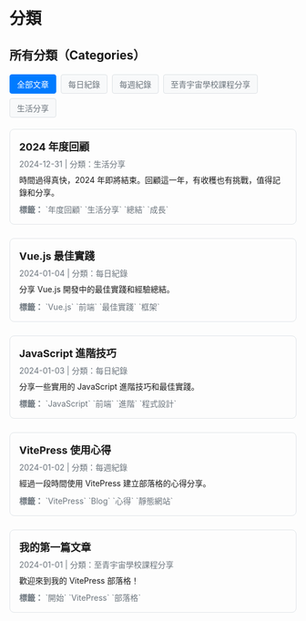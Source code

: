 # 分類

## 所有分類（Categories）

<div class="category-tags">
  <a href="#" class="category-tag active" data-category="all">全部文章</a>
  <a href="#" class="category-tag" data-category="daily-notes">每日紀錄</a>
  <a href="#" class="category-tag" data-category="weekly-notes">每週紀錄</a>
  <a href="#" class="category-tag" data-category="universe-school">至青宇宙學校課程分享</a>
  <a href="#" class="category-tag" data-category="life-sharing">生活分享</a>
</div>

<div id="articles-container">
  
  <div class="article-item" data-category="life-sharing">
    <h3><a href="/posts/2024-review.md">2024 年度回顧</a></h3>
    <p class="article-meta">2024-12-31 | 分類：生活分享</p>
    <p class="article-excerpt">時間過得真快，2024 年即將結束。回顧這一年，有收穫也有挑戰，值得記錄和分享。</p>
    <p class="article-tags"><strong>標籤：</strong> `年度回顧` `生活分享` `總結` `成長`</p>
  </div>

  <div class="article-item" data-category="daily-notes">
    <h3><a href="/posts/vue-best-practices.md">Vue.js 最佳實踐</a></h3>
    <p class="article-meta">2024-01-04 | 分類：每日紀錄</p>
    <p class="article-excerpt">分享 Vue.js 開發中的最佳實踐和經驗總結。</p>
    <p class="article-tags"><strong>標籤：</strong> `Vue.js` `前端` `最佳實踐` `框架`</p>
  </div>

  <div class="article-item" data-category="daily-notes">
    <h3><a href="/posts/javascript-advanced.md">JavaScript 進階技巧</a></h3>
    <p class="article-meta">2024-01-03 | 分類：每日紀錄</p>
    <p class="article-excerpt">分享一些實用的 JavaScript 進階技巧和最佳實踐。</p>
    <p class="article-tags"><strong>標籤：</strong> `JavaScript` `前端` `進階` `程式設計`</p>
  </div>

  <div class="article-item" data-category="weekly-notes">
    <h3><a href="/posts/vitepress-experience.md">VitePress 使用心得</a></h3>
    <p class="article-meta">2024-01-02 | 分類：每週紀錄</p>
    <p class="article-excerpt">經過一段時間使用 VitePress 建立部落格的心得分享。</p>
    <p class="article-tags"><strong>標籤：</strong> `VitePress` `Blog` `心得` `靜態網站`</p>
  </div>

  <div class="article-item" data-category="universe-school">
    <h3><a href="/posts/first-post.md">我的第一篇文章</a></h3>
    <p class="article-meta">2024-01-01 | 分類：至青宇宙學校課程分享</p>
    <p class="article-excerpt">歡迎來到我的 VitePress 部落格！</p>
    <p class="article-tags"><strong>標籤：</strong> `開始` `VitePress` `部落格`</p>
  </div>

</div>

<script>
// 全域函數來設置分類篩選功能
function setupCategoryFilter() {
  const categoryTags = document.querySelectorAll('.category-tag');
  const articleItems = document.querySelectorAll('.article-item');

  console.log('Setting up category filter. Tags:', categoryTags.length, 'Articles:', articleItems.length);

  if (categoryTags.length === 0 || articleItems.length === 0) {
    console.log('Elements not found, will retry...');
    return false;
  }

  // 移除現有的事件監聽器（防止重複綁定）
  categoryTags.forEach(tag => {
    const newTag = tag.cloneNode(true);
    tag.parentNode.replaceChild(newTag, tag);
  });

  // 重新獲取元素並添加事件監聽器
  const freshCategoryTags = document.querySelectorAll('.category-tag');
  
  freshCategoryTags.forEach(tag => {
    tag.addEventListener('click', function(e) {
      e.preventDefault();
      console.log('Category clicked:', this.getAttribute('data-category'));
      
      // 移除所有 active 狀態
      freshCategoryTags.forEach(t => t.classList.remove('active'));
      // 添加當前點擊的 active 狀態
      this.classList.add('active');
      
      const selectedCategory = this.getAttribute('data-category');
      
      articleItems.forEach(item => {
        if (selectedCategory === 'all' || item.getAttribute('data-category') === selectedCategory) {
          item.style.display = 'block';
        } else {
          item.style.display = 'none';
        }
      });
    });
  });
  
  return true;
}

// 多種初始化方式確保功能可以正常運行
(function() {
  // 立即嘗試初始化
  if (document.readyState === 'complete') {
    setupCategoryFilter();
  }

  // DOMContentLoaded 事件
  if (document.readyState === 'loading') {
    document.addEventListener('DOMContentLoaded', setupCategoryFilter);
  }

  // 頁面完全載入後
  window.addEventListener('load', setupCategoryFilter);

  // 使用 setTimeout 作為備用方案
  setTimeout(() => {
    if (!setupCategoryFilter()) {
      // 如果第一次失敗，再試一次
      setTimeout(() => {
        if (!setupCategoryFilter()) {
          // 最後一次嘗試
          setTimeout(setupCategoryFilter, 2000);
        }
      }, 1000);
    }
  }, 300);

  // 監聽 VitePress 路由變化（如果存在）
  if (typeof window !== 'undefined' && window.addEventListener) {
    // 監聽 popstate 事件（瀏覽器前進後退）
    window.addEventListener('popstate', () => {
      setTimeout(setupCategoryFilter, 100);
    });
    
    // 監聽可能的路由變化
    const originalPushState = history.pushState;
    const originalReplaceState = history.replaceState;
    
    history.pushState = function() {
      originalPushState.apply(history, arguments);
      setTimeout(setupCategoryFilter, 100);
    };
    
    history.replaceState = function() {
      originalReplaceState.apply(history, arguments);
      setTimeout(setupCategoryFilter, 100);
    };
  }
})();
</script>

<style>
.category-tags {
  display: flex;
  flex-wrap: wrap;
  gap: 8px;
  margin: 20px 0;
}

.category-tag {
  background-color: #f8f9fa;
  color: #6c757d;
  padding: 6px 12px;
  border-radius: 4px;
  text-decoration: none;
  font-size: 14px;
  font-weight: 500;
  transition: all 0.2s ease;
  border: 1px solid #dee2e6;
  cursor: pointer;
}

.category-tag:hover {
  background-color: #007bff;
  color: white;
  border-color: #007bff;
}

.category-tag.active {
  background-color: #007bff;
  color: white;
  border-color: #007bff;
}

.article-item {
  margin-bottom: 24px;
  padding: 16px;
  border: 1px solid #e1e5e9;
  border-radius: 8px;
  transition: all 0.2s ease;
}

.article-item:hover {
  border-color: #007bff;
  box-shadow: 0 2px 8px rgba(0, 123, 255, 0.1);
}

.article-item h3 {
  margin: 0 0 8px 0;
  font-size: 18px;
}

.article-item h3 a {
  color: var(--vp-c-brand);
  text-decoration: none;
}

.article-item h3 a:hover {
  text-decoration: underline;
}

.article-meta {
  color: #6c757d;
  font-size: 14px;
  margin: 0 0 8px 0;
}

.article-excerpt {
  color: var(--vp-c-text-1);
  line-height: 1.6;
  margin: 0 0 8px 0;
}

.article-tags {
  color: #6c757d;
  font-size: 14px;
  margin: 0;
}

/* 深色模式 */
.dark .category-tag {
  background-color: var(--vp-c-bg-mute);
  color: var(--vp-c-text-2);
  border-color: var(--vp-c-divider);
}

.dark .category-tag:hover,
.dark .category-tag.active {
  background-color: #007bff;
  color: white;
  border-color: #007bff;
}

.dark .article-item {
  border-color: var(--vp-c-divider);
}

.dark .article-item:hover {
  border-color: #007bff;
}

.dark .article-meta,
.dark .article-tags {
  color: var(--vp-c-text-2);
}

/* 響應式設計 */
@media (max-width: 768px) {
  .category-tags {
    gap: 6px;
  }
  
  .category-tag {
    font-size: 13px;
    padding: 5px 10px;
  }
  
  .article-item {
    padding: 12px;
  }
  
  .article-item h3 {
    font-size: 16px;
  }
}
</style> 